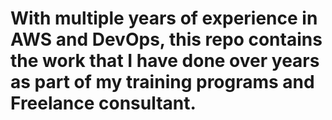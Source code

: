 # With multiple years of experience in AWS and DevOps, this repo contains the work that I have done over years as part of my training programs and Freelance consultant. 
